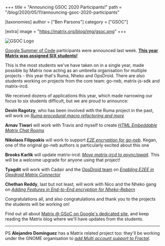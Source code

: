 +++
title = "Announcing GSOC 2020 Participants!"
path = "/blog/2020/05/11/announcing-gsoc-2020-participants"

[taxonomies]
author = ["Ben Parsons"]
category = ["GSOC"]

[extra]
image = "https://matrix.org/blog/img/gsoc.png"
+++

![GSOC Logo](/blog/img/gsoc.png)

[Google Summer of Code](https://summerofcode.withgoogle.com/) participants were announced last week. **[This year Matrix was assigned SIX students!](https://summerofcode.withgoogle.com/organizations/6060943798173696/)**

This is the most students we've have taken on in a single year, made possible by Matrix now acting as an umbrella organisation for multiple projects - this year that's Ruma, Nheko and OpsDroid. There are also students working on projects from the core team: go-neb, matrix-js-sdk and matrix-ircd.

We received dozens of applications this year, which made narrowing our focus to six students difficult, but we are proud to announce:

**Devin Ragotzy**, who has been involved with the Ruma project in the past, will work on *[Ruma procedural macro refactoring and more](https://summerofcode.withgoogle.com/projects/#4756651216732160)*

**Arnav Tiwari** will work with Travis and myself to create *[HTML Embeddable Matrix Chat Rooms](https://summerofcode.withgoogle.com/projects/#5751467312414720)*

**Nikolaos Filippakis** will work to support *[E2E encryption for go-neb](https://summerofcode.withgoogle.com/projects/#5910277670830080)*. Kegan, one of the original go-neb authors is particularly excited about this one

**Brooks Karlik** will update matrix-ircd: *[Move matrix-ircd to async/await](https://summerofcode.withgoogle.com/projects/#5911643604647936)*. This will be a welcome upgrade for anyone using that project!

**Tyagdit** will work with Cadair and the [OpsDroid team](/blog/2020/05/01/this-week-in-matrix-2020-05-01) on *[Enabling E2EE in Opsdroid Matrix Connector](https://summerofcode.withgoogle.com/projects/#6107552447725568)*

**Chethan Reddy**, last but not least, will work with Nico and the Nheko gang on *[Adding Features in End-to-End encryption for Nheko-Reborn](https://summerofcode.withgoogle.com/projects/#6274781747347456)*

Congratulations all, and also congratulations and thank you to the projects the students will be working on!

Find out all about [Matrix @ GSoC on Google's dedicated site](https://summerofcode.withgoogle.com/organizations/6060943798173696/), and keep reading the Matrix blog where we'll have updates from the students.

---

PS **Alejandro Domínguez** has a Matrix related project too: they'll be working under the GNOME organisation to *[add Multi account support to Fractal](https://summerofcode.withgoogle.com/projects/#6726209787920384)*.
